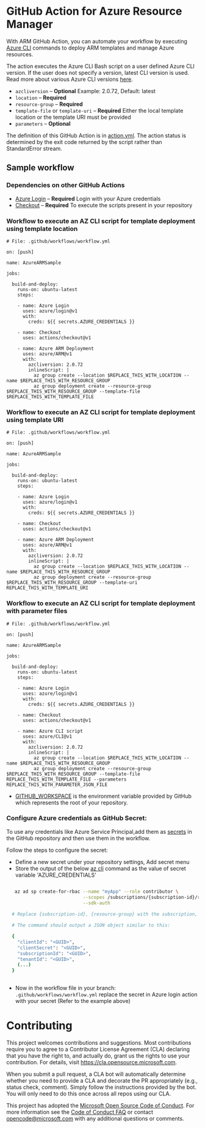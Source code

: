 # GitHub Action for Azure Resource Manager


With ARM GitHub Action, you can automate your workflow by executing [Azure CLI](https://github.com/Azure/azure-cli) commands to deploy ARM templates and manage Azure resources.

The action executes the Azure CLI Bash script on a user defined Azure CLI version. If the user does not specify a version, latest CLI version is used.
Read more about various Azure CLI versions [here](https://github.com/Azure/azure-cli/releases).

- `azcliversion` – **Optional** Example: 2.0.72, Default: latest
- `location` – **Required** 
- `resource-group` – **Required** 
- `template-file` or `template-uri` – **Required** Either the local template location or the template URI must be provided
- `parameters` – **Optional**

The definition of this GitHub Action is in [action.yml](https://github.com/Azure/CLI/blob/master/action.yml).  The action status is determined by the exit code returned by the script rather than StandardError stream. 

## Sample workflow 

### Dependencies on other GitHub Actions
* [Azure Login](https://github.com/Azure/login) – **Required** Login with your Azure credentials 
* [Checkout](https://github.com/actions/checkout) – **Required** To execute the scripts present in your repository
### Workflow to execute an AZ CLI script for template deployment using template location
```
# File: .github/workflows/workflow.yml

on: [push]

name: AzureARMSample

jobs:

  build-and-deploy:
    runs-on: ubuntu-latest
    steps:
    
    - name: Azure Login
      uses: azure/login@v1
      with:
        creds: ${{ secrets.AZURE_CREDENTIALS }}
    
    - name: Checkout
      uses: actions/checkout@v1
      
    - name: Azure ARM Deployment
      uses: azure/ARM@v1
      with:
        azcliversion: 2.0.72
        inlineScript: |
          az group create --location $REPLACE_THIS_WITH_LOCATION --name $REPLACE_THIS_WITH_RESOURCE_GROUP
          az group deployment create --resource-group $REPLACE_THIS_WITH_RESOURCE_GROUP --template-file $REPLACE_THIS_WITH_TEMPLATE_FILE
```
### Workflow to execute an AZ CLI script for template deployment using template URI
```
# File: .github/workflows/workflow.yml

on: [push]

name: AzureARMSample

jobs:

  build-and-deploy:
    runs-on: ubuntu-latest
    steps:
    
    - name: Azure Login
      uses: azure/login@v1
      with:
        creds: ${{ secrets.AZURE_CREDENTIALS }}
    
    - name: Checkout
      uses: actions/checkout@v1
      
    - name: Azure ARM Deployment
      uses: azure/ARM@v1
      with:
        azcliversion: 2.0.72
        inlineScript: |
          az group create --location $REPLACE_THIS_WITH_LOCATION --name $REPLACE_THIS_WITH_RESOURCE_GROUP
          az group deployment create --resource-group $REPLACE_THIS_WITH_RESOURCE_GROUP --template-uri REPLACE_THIS_WITH_TEMPLATE_URI
```

### Workflow to execute an AZ CLI script for template deployment with parameter files
```
# File: .github/workflows/workflow.yml

on: [push]

name: AzureARMSample

jobs:

  build-and-deploy:
    runs-on: ubuntu-latest
    steps:
    
    - name: Azure Login
      uses: azure/login@v1
      with:
        creds: ${{ secrets.AZURE_CREDENTIALS }}
    
    - name: Checkout
      uses: actions/checkout@v1
      
    - name: Azure CLI script
      uses: azure/CLI@v1
      with:
        azcliversion: 2.0.72
        inlineScript: |
          az group create --location $REPLACE_THIS_WITH_LOCATION --name $REPLACE_THIS_WITH_RESOURCE_GROUP
          az group deployment create --resource-group $REPLACE_THIS_WITH_RESOURCE_GROUP --template-file REPLACE_THIS_WITH_TEMPLATE_FILE --parameters REPLACE_THIS_WITH_PARAMETER_JSON_FILE
```

  * [GITHUB_WORKSPACE](https://help.github.com/en/github/automating-your-workflow-with-github-actions/virtual-environments-for-github-hosted-runners) is the environment variable provided by GitHub which represents the root of your repository.

### Configure Azure credentials as GitHub Secret:

To use any credentials like Azure Service Principal,add them as [secrets](https://help.github.com/en/articles/virtual-environments-for-github-actions#creating-and-using-secrets-encrypted-variables) in the GitHub repository and then use them in the workflow.

Follow the steps to configure the secret:
  * Define a new secret under your repository settings, Add secret menu
  * Store the output of the below [az cli](https://docs.microsoft.com/en-us/cli/azure/?view=azure-cli-latest) command as the value of secret variable 'AZURE_CREDENTIALS'
```bash  

   az ad sp create-for-rbac --name "myApp" --role contributor \
                            --scopes /subscriptions/{subscription-id}/resourceGroups/{resource-group} \
                            --sdk-auth
                            
  # Replace {subscription-id}, {resource-group} with the subscription, resource group details

  # The command should output a JSON object similar to this:

  {
    "clientId": "<GUID>",
    "clientSecret": "<GUID>",
    "subscriptionId": "<GUID>",
    "tenantId": "<GUID>",
    (...)
  }
  
```
  * Now in the workflow file in your branch: `.github/workflows/workflow.yml` replace the secret in Azure login action with your secret (Refer to the example above)


# Contributing

This project welcomes contributions and suggestions.  Most contributions require you to agree to a
Contributor License Agreement (CLA) declaring that you have the right to, and actually do, grant us
the rights to use your contribution. For details, visit https://cla.opensource.microsoft.com.

When you submit a pull request, a CLA bot will automatically determine whether you need to provide
a CLA and decorate the PR appropriately (e.g., status check, comment). Simply follow the instructions
provided by the bot. You will only need to do this once across all repos using our CLA.

This project has adopted the [Microsoft Open Source Code of Conduct](https://opensource.microsoft.com/codeofconduct/).
For more information see the [Code of Conduct FAQ](https://opensource.microsoft.com/codeofconduct/faq/) or
contact [opencode@microsoft.com](mailto:opencode@microsoft.com) with any additional questions or comments.
